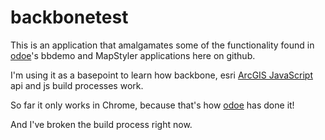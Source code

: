 # backbonetest

This is an application that amalgamates some of the functionality found in 
[odoe]'s bbdemo and MapStyler applications here on github.

I'm using it as a basepoint to learn how backbone, esri [ArcGIS JavaScript] api and 
js build processes work.

So far it only works in Chrome, because that's how [odoe] has done it!

And I've broken the build process right now.

[ArcGIS JavaScript]: http://help.arcgis.com/en/webapi/javascript/arcgis/index.html
[odoe]: https://github.com/odoe


